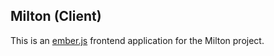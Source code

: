 ## Milton (Client)

This is an [ember.js](https://emberjs.com/) frontend application for the Milton project.
